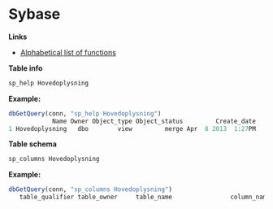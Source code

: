 # Sybase

__Links__

*   [Alphabetical list of functions][]

[Alphabetical list of functions]: http://infocenter.sybase.com/help/index.jsp?topic=/com.sybase.infocenter.dc38151.1510/html/iqrefbb/BABHEJCF.htm

__Table info__

```sql
sp_help Hovedoplysning
```

__Example:__

```R
dbGetQuery(conn, "sp_help Hovedoplysning")
            Name Owner Object_type Object_status         Create_date
1 Hovedoplysning   dbo        view         merge Apr  8 2013  1:27PM
```

__Table schema__

```sql
sp_columns Hovedoplysning
```

__Example:__

```R
dbGetQuery(conn, "sp_columns Hovedoplysning")
   table_qualifier table_owner     table_name                column_name data_type type_name precision length scale    radix nullable remarks ss_data_type colid column_def sql_data_type sql_datetime_sub char_octet_length    ordinal_position is_nullable
```
